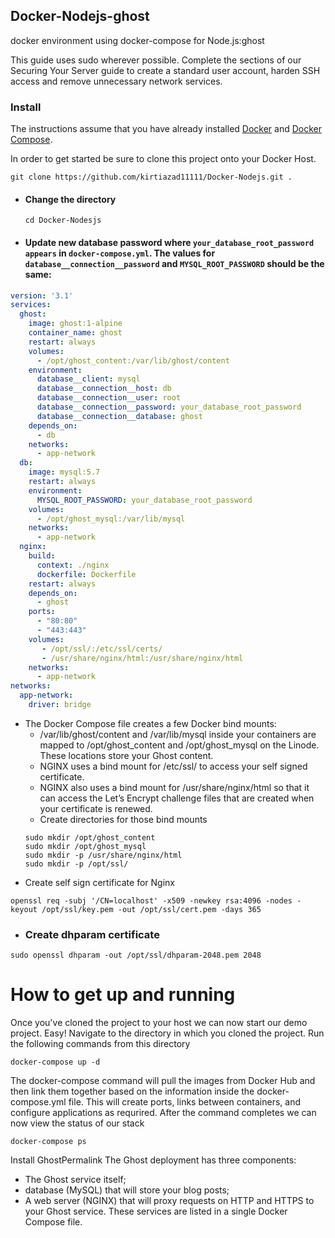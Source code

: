 ## Docker-Nodejs-ghost
docker environment using docker-compose for Node.js:ghost

This guide uses sudo wherever possible. Complete the sections of our Securing Your Server guide to create a standard user account, harden SSH access and remove unnecessary network services.

### Install
The instructions assume that you have already installed [Docker](https://docs.docker.com/installation/) and [Docker Compose](https://docs.docker.com/compose/install/). 

In order to get started be sure to clone this project onto your Docker Host.
    
    git clone https://github.com/kirtiazad11111/Docker-Nodejs.git .
* #### Change the directory 

      cd Docker-Nodesjs
  
* #### Update new database password where `your_database_root_password appears` in `docker-compose.yml`. The values for `database__connection__password` and `MYSQL_ROOT_PASSWORD` should be the same:
``` yaml
version: '3.1'
services:
  ghost:
    image: ghost:1-alpine
    container_name: ghost
    restart: always
    volumes:
      - /opt/ghost_content:/var/lib/ghost/content
    environment:
      database__client: mysql
      database__connection__host: db
      database__connection__user: root
      database__connection__password: your_database_root_password
      database__connection__database: ghost
    depends_on:
      - db
    networks:
      - app-network
  db:
    image: mysql:5.7
    restart: always
    environment:
      MYSQL_ROOT_PASSWORD: your_database_root_password
    volumes:
      - /opt/ghost_mysql:/var/lib/mysql
    networks:
      - app-network
  nginx:
    build:
      context: ./nginx
      dockerfile: Dockerfile
    restart: always
    depends_on:
      - ghost
    ports:
      - "80:80"
      - "443:443"
    volumes:
       - /opt/ssl/:/etc/ssl/certs/
       - /usr/share/nginx/html:/usr/share/nginx/html
    networks:
      - app-network
networks:
  app-network:
    driver: bridge
  ```
* The Docker Compose file creates a few Docker bind mounts:
    * /var/lib/ghost/content and /var/lib/mysql inside your containers are mapped to /opt/ghost_content and /opt/ghost_mysql on the           Linode. These locations store your Ghost content.
    * NGINX uses a bind mount for /etc/ssl/ to access your self signed certificate.
    * NGINX also uses a bind mount for /usr/share/nginx/html so that it can access the Let’s Encrypt challenge files that are created when your certificate is renewed.
    * Create directories for those bind mounts
    ```
    sudo mkdir /opt/ghost_content
    sudo mkdir /opt/ghost_mysql
    sudo mkdir -p /usr/share/nginx/html
    sudo mkdir -p /opt/ssl/
    ```
* Create self sign certificate for Nginx 
```
openssl req -subj '/CN=localhost' -x509 -newkey rsa:4096 -nodes -keyout /opt/ssl/key.pem -out /opt/ssl/cert.pem -days 365
```
* ### Create dhparam certificate 
```
sudo openssl dhparam -out /opt/ssl/dhparam-2048.pem 2048
````
# How to get up and running
Once you've cloned the project to your host we can now start our demo project. Easy! Navigate to the directory in which you cloned the project. Run the following commands from this directory 
    

    docker-compose up -d

The  docker-compose command will pull the images from Docker Hub and then link them together based on the information inside the docker-compose.yml file. This will create ports, links between containers, and configure applications as requrired. After the command completes we can now view the status of our stack

    docker-compose ps

Install GhostPermalink
The Ghost deployment has three components:

* The Ghost service itself;
* database (MySQL) that will store your blog posts;
* A web server (NGINX) that will proxy requests on HTTP and HTTPS to your Ghost service.
These services are listed in a single Docker Compose file.

